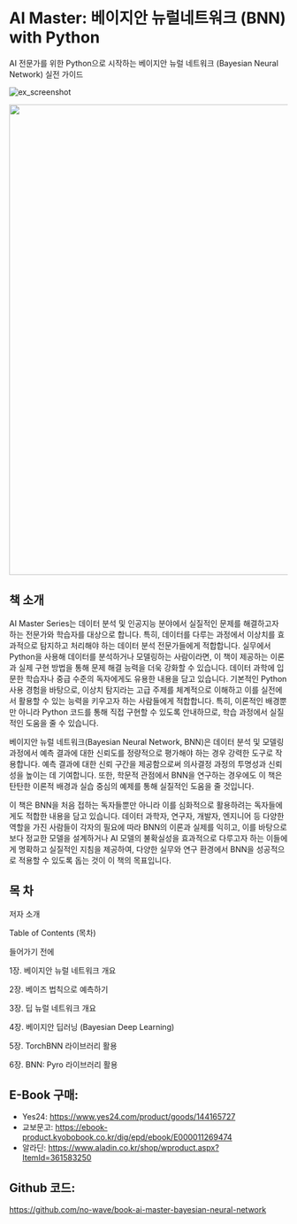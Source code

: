 
# AI Master: 베이지안 뉴럴네트워크 (BNN) with Python

AI 전문가를 위한 Python으로 시작하는 베이지안 뉴럴 네트워크 (Bayesian Neural Network) 실전 가이드

![ex_screenshot](https://beat-by-wire.gitbook.io/beat-by-wire/~gitbook/image?url=https%3A%2F%2F3055094660-files.gitbook.io%2F%7E%2Ffiles%2Fv0%2Fb%2Fgitbook-x-prod.appspot.com%2Fo%2Fspaces%252FYzxz4QeW9UTrhrpWwKiQ%252Fuploads%252FIN9SwqTj9nybSGYHyhY8%252FAI%2520Master-%25E1%2584%2587%25E1%2585%25A6%25E1%2584%258B%25E1%2585%25B5%25E1%2584%258C%25E1%2585%25B5%25E1%2584%258B%25E1%2585%25A1%25E1%2586%25AB%2520%25E1%2584%2582%25E1%2585%25B2%25E1%2584%2585%25E1%2585%25A5%25E1%2586%25AF%25E1%2584%2582%25E1%2585%25A6%25E1%2584%2590%25E1%2585%25B3%25E1%2584%258B%25E1%2585%25AF%25E1%2584%258F%25E1%2585%25B3%2520with%2520Python.png%3Falt%3Dmedia%26token%3D7cb97631-9ef2-4936-a082-c47942c4c0fa&width=300&dpr=2&quality=100&sign=3e3f1ff6&sv=2)

<img src="https://github.com/user-attachments/assets/-](https://beat-by-wire.gitbook.io/beat-by-wire/~gitbook/image?url=https%3A%2F%2F3055094660-files.gitbook.io%2F%7E%2Ffiles%2Fv0%2Fb%2Fgitbook-x-prod.appspot.com%2Fo%2Fspaces%252FYzxz4QeW9UTrhrpWwKiQ%252Fuploads%252FIN9SwqTj9nybSGYHyhY8%252FAI%2520Master-%25E1%2584%2587%25E1%2585%25A6%25E1%2584%258B%25E1%2585%25B5%25E1%2584%258C%25E1%2585%25B5%25E1%2584%258B%25E1%2585%25A1%25E1%2586%25AB%2520%25E1%2584%2582%25E1%2585%25B2%25E1%2584%2585%25E1%2585%25A5%25E1%2586%25AF%25E1%2584%2582%25E1%2585%25A6%25E1%2584%2590%25E1%2585%25B3%25E1%2584%258B%25E1%2585%25AF%25E1%2584%258F%25E1%2585%25B3%2520with%2520Python.png%3Falt%3Dmedia%26token%3D7cb97631-9ef2-4936-a082-c47942c4c0fa&width=300&dpr=2&quality=100&sign=3e3f1ff6&sv=2" width="600" height="850"/>

## 책 소개

AI Master Series는 데이터 분석 및 인공지능 분야에서 실질적인 문제를 해결하고자 하는 전문가와 학습자를 대상으로 합니다. 특히, 데이터를 다루는 과정에서 이상치를 효과적으로 탐지하고 처리해야 하는 데이터 분석 전문가들에게 적합합니다. 실무에서 Python을 사용해 데이터를 분석하거나 모델링하는 사람이라면, 이 책이 제공하는 이론과 실제 구현 방법을 통해 문제 해결 능력을 더욱 강화할 수 있습니다. 데이터 과학에 입문한 학습자나 중급 수준의 독자에게도 유용한 내용을 담고 있습니다. 기본적인 Python 사용 경험을 바탕으로, 이상치 탐지라는 고급 주제를 체계적으로 이해하고 이를 실전에서 활용할 수 있는 능력을 키우고자 하는 사람들에게 적합합니다. 특히, 이론적인 배경뿐만 아니라 Python 코드를 통해 직접 구현할 수 있도록 안내하므로, 학습 과정에서 실질적인 도움을 줄 수 있습니다. 

베이지안 뉴럴 네트워크(Bayesian Neural Network, BNN)은 데이터 분석 및 모델링 과정에서 예측 결과에 대한 신뢰도를 정량적으로 평가해야 하는 경우 강력한 도구로 작용합니다. 예측 결과에 대한 신뢰 구간을 제공함으로써 의사결정 과정의 투명성과 신뢰성을 높이는 데 기여합니다. 또한, 학문적 관점에서 BNN을 연구하는 경우에도 이 책은 탄탄한 이론적 배경과 실습 중심의 예제를 통해 실질적인 도움을 줄 것입니다.

이 책은 BNN을 처음 접하는 독자들뿐만 아니라 이를 심화적으로 활용하려는 독자들에게도 적합한 내용을 담고 있습니다. 데이터 과학자, 연구자, 개발자, 엔지니어 등 다양한 역할을 가진 사람들이 각자의 필요에 따라 BNN의 이론과 실제를 익히고, 이를 바탕으로 보다 정교한 모델을 설계하거나 AI 모델의 불확실성을 효과적으로 다루고자 하는 이들에게 명확하고 실질적인 지침을 제공하여, 다양한 실무와 연구 환경에서 BNN을 성공적으로 적용할 수 있도록 돕는 것이 이 책의 목표입니다.

## 목 차

저자 소개 

Table of Contents (목차)

들어가기 전에 

1장. 베이지안 뉴럴 네트워크 개요 

2장. 베이즈 법칙으로 예측하기 

3장. 딥 뉴럴 네트워크 개요 

4장. 베이지안 딥러닝 (Bayesian Deep Learning) 

5장. TorchBNN 라이브러리 활용 

6장. BNN: Pyro 라이브러리 활용


## E-Book 구매:
- Yes24: https://www.yes24.com/product/goods/144165727
- 교보문고: https://ebook-product.kyobobook.co.kr/dig/epd/ebook/E000011269474
- 알라딘: https://www.aladin.co.kr/shop/wproduct.aspx?ItemId=361583250


## Github 코드: 
https://github.com/no-wave/book-ai-master-bayesian-neural-network
